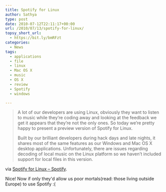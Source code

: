 ```yaml
---
title: Spotify for Linux
author: Sathya
type: post
date: 2010-07-12T22:11:17+00:00
url: /2010/07/13/spotify-for-linux/
topsy_short_url:
  - https://bit.ly/bmRFzt
categories:
  - News
tags:
  - applications
  - file
  - linux
  - Mac OS X
  - music
  - OS X
  - review
  - Spotify
  - windows

---
```

> A lot of our developers are using Linux, obviously they want to listen to music while they’re coding away and looking at the feedback we get it appears that they’re not the only ones. So today we’re pretty happy to present a preview version of Spotify for Linux.
> 
> Built by our brilliant developers during hack days and late nights, it shares most of the same features as our Windows and Mac OS X desktop applications. Unfortunately, there are issues regarding decoding of local music on the Linux platform so we haven’t included support for local files in this version.

via [Spotify for Linux &#8211; Spotify][1].

Nice! Now if only they'd allow us poor mortals(read: those living outside Europe) to use Spotify :(

 [1]: https://www.spotify.com/int/blog/archives/2010/07/12/linux/
